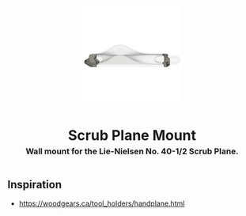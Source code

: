<!-- 2023-10-19 -->

<p align="center">
  <img src="../../plans/scrub-plane-mount/wireframe.png" width="40%"/>
</p>
<h1 align="center">
  Scrub Plane Mount
  <br>
  <sup><sub><sup>Wall mount for the Lie-Nielsen No. 40-1&#x2F;2 Scrub Plane.<sup></sub>
</h1>


## Inspiration

- https://woodgears.ca/tool_holders/handplane.html
